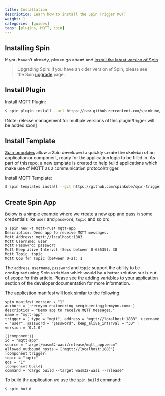 ```yaml
---
title: Installation
description: Learn how to install the Spin Trigger MQTT
weight: 1
categories: [guides]
tags: [plugins, MQTT, spin]
---
```


## Installing Spin

If you haven’t already, please go ahead and [install the latest version of Spin](https://developer.fermyon.com/spin/install).

> Upgrading Spin: If you have an older version of Spin, please see the Spin [upgrade](https://developer.fermyon.com/spin/v2/upgrade) page.
> 

## Install Plugin

Install MQTT Plugin:

```bash
$ spin plugin install --url https://raw.githubusercontent.com/spinkube/spin-trigger-mqtt/main/trigger-mqtt-remote.json --yes

```

[Note: release management for multiple versions of this plugin/trigger will be added soon]

## Install Template

[Spin templates](https://www.fermyon.com/blog/managing-spin-templates-and-plugins) allow a Spin developer to quickly create the skeleton of an application or component, ready for the application logic to be filled in. As part of this repo, a new template is created to help build applications which make use of MQTT as a communication protocol/trigger.

Install MQTT Template:

```bash
$ spin templates install --git https://github.com/spinkube/spin-trigger-mqtt --upgrade

```

## Create Spin App

Below is a simple example where we create a new app and pass in some credentials like `user` and `password`, `topic` and so on: 

```
$ spin new -t mqtt-rust mqtt-app
Description: Demo app to receive MQTT messages.
Mqtt Address: mqtt://localhost:1883
Mqtt Username: user
Mqtt Password: password
Mqtt Keep Alive Interval (Secs between 0-65535): 30
Mqtt Topic: topic
Mqtt QoS for Topic (between 0-2): 1
```

The `address`, `username`, `password` and `topic` support the ability to be configured using Spin variables which would be a better solution but is out of scope for this article. Please see the [adding variables to your application](https://developer.fermyon.com/spin/v2/variables#adding-variables-to-your-applications) section of the developer documentation for more information.

The application manifest will look similar to the following:

```
spin_manifest_version = "1"
authors = ["Fermyon Engineering <engineering@fermyon.com>"]
description = "Demo app to receive MQTT messages."
name = "mqtt-app"
trigger = { type = "mqtt", address = "mqtt://localhost:1883", username = "user", password = "password", keep_alive_interval = "30" }
version = "0.1.0"

[[component]]
id = "mqtt-app"
source = "target/wasm32-wasi/release/mqtt_app.wasm"
allowed_outbound_hosts = ["mqtt://localhost:1883"]
[component.trigger]
topic = "topic"
qos = "1"
[component.build]
command = "cargo build --target wasm32-wasi --release"

```

To build the application we use the `spin build` command:

```bash
$ spin build
```